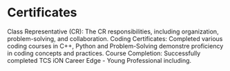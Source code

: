 # Certificates
Class Representative (CR): The CR responsibilities, including organization, problem-solving, and collaboration. Coding Certificates: Completed various coding courses in C++, Python and Problem-Solving demonstre proficiency in coding concepts and practices. Course Completion: Successfully completed TCS iON Career Edge - Young Professional including.
